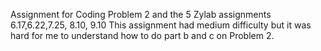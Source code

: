 Assignment for Coding Problem 2 and the 5 Zylab assignments 6.17,6.22,7.25, 8.10, 9.10
This assignment had medium difficulty but it was hard for me to understand how to do part b and c on Problem 2. 
